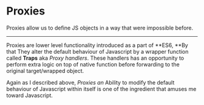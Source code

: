 # Proxies

Proxies allow us to define JS objects in a way that were impossible before.

---

Proxies are lower level functionality introduced as a part of **ES6, **By that They alter the default behaviour of Javascript by a wrapper function called **Traps** aka _Proxy handlers_. These handlers has an opportunity to perform extra logic on top of native function before forwarding to the original target/wrapped object.

Again as I described above, _Proxies an_ Ability to modify the default behaviour of Javascript within itself is one of the ingredient that amuses me toward Javascript.

